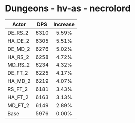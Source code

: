 # Dungeons - hv-as - necrolord
| Actor | DPS | Increase |
|---|:---:|:---:|
|DE_RS_2|6310|5.59%|
|HA_DE_2|6305|5.51%|
|DE_MD_2|6276|5.02%|
|HA_RS_2|6258|4.72%|
|MD_RS_2|6234|4.32%|
|DE_FT_2|6225|4.17%|
|HA_MD_2|6219|4.07%|
|RS_FT_2|6181|3.43%|
|HA_FT_2|6163|3.13%|
|MD_FT_2|6149|2.89%|
|Base|5976|0.00%|
